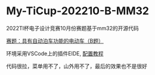 # My-TiCup-202210-B-MM32
2022TI杯电子设计竞赛10月份赛题基于mm32的开源代码

[赛题：具有自动泊车功能的电动车（B题）](https://res.nuedc-training.com.cn/topic/2022/topic_80.html)

环境采用VSCode上的插件EIDE, [配置教程](https://zhuanlan.zhihu.com/p/493363407)

代码很拉，菜单用不了，山外用不了，最后的效果也不是很好
